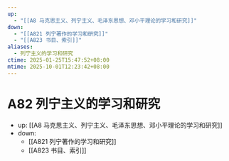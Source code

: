 ```yaml
---
up:
  - "[[A8 马克思主义、列宁主义、毛泽东思想、邓小平理论的学习和研究]]"
down:
  - "[[A821 列宁著作的学习和研究]]"
  - "[[A823 书目、索引]]"
aliases:
  - 列宁主义的学习和研究
ctime: 2025-01-25T15:47:52+08:00
mtime: 2025-10-01T12:23:42+08:00
---
```


# A82 列宁主义的学习和研究

- up: [[A8 马克思主义、列宁主义、毛泽东思想、邓小平理论的学习和研究]]
- down:
	- [[A821 列宁著作的学习和研究]]
	- [[A823 书目、索引]]
